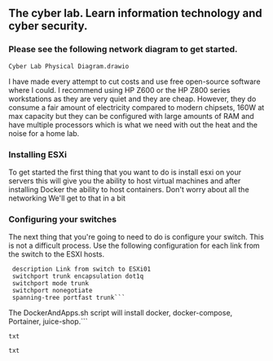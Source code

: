 ## The cyber lab. Learn information technology and cyber security.

### Please see the following network diagram to get started. 
`Cyber Lab Physical Diagram.drawio`

I have made every attempt to cut costs and use free open-source software where I could.
I recommend using HP Z600 or the HP Z800 series workstations as they are very quiet and they are cheap. However, they do consume a fair amount of electricity compared to modern chipsets, 160W at max capacity but they can be configured with large amounts of RAM and have multiple processors which is what we need with out the heat and the noise for a home lab. 

### Installing ESXi
To get started the first thing that you want to do is install esxi on your servers this will give you the ability to host virtual machines and after installing Docker the ability to host containers.
Don't worry about all the networking We'll get to that in a bit

### Configuring your switches
The next thing that you're going to need to do is configure your switch. This is not a difficult process. Use the following configuration for each link from the switch to the ESXI hosts.

```interface GigabitEthernet0/xx
 description Link from switch to ESXi01 
 switchport trunk encapsulation dot1q
 switchport mode trunk
 switchport nonegotiate
 spanning-tree portfast trunk```

```
The DockerAndApps.sh script will install docker, docker-compose, Portainer, juice-shop.```

```
txt
```

```
txt
```
